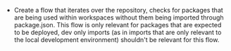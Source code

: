 - Create a flow that iterates over the repository, checks for packages that are being used within workspaces without them being imported through package.json. This flow is only relevant for packages that are expected to be deployed, dev only imports (as in imports that are only relevant to the local development environment) shouldn't be relevant for this flow.
